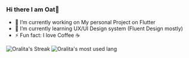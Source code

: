 ### Hi there I am Oat👋

- 🔭 I’m currently working on My personal Project on Flutter
- 🌱 I’m currently learning UX/UI Design system (Fluent Design mostly)
- ⚡ Fun fact: I love Coffee ☕

![Oralita's Streak](https://github-readme-streak-stats.herokuapp.com/?user=oat431)
![Oralita's most used lang](https://github-readme-stats.vercel.app/api/top-langs/?username=oat431&layout=compact)
